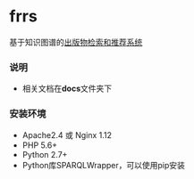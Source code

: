 # frrs
基于知识图谱的[出版物检索和推荐系统](https://www.sparklego.cn/)

### 说明
 + 相关文档在**docs**文件夹下

### 安装环境
 + Apache2.4 或 Nginx 1.12
 + PHP 5.6+
 + Python 2.7+
 + Python库SPARQLWrapper，可以使用pip安装
